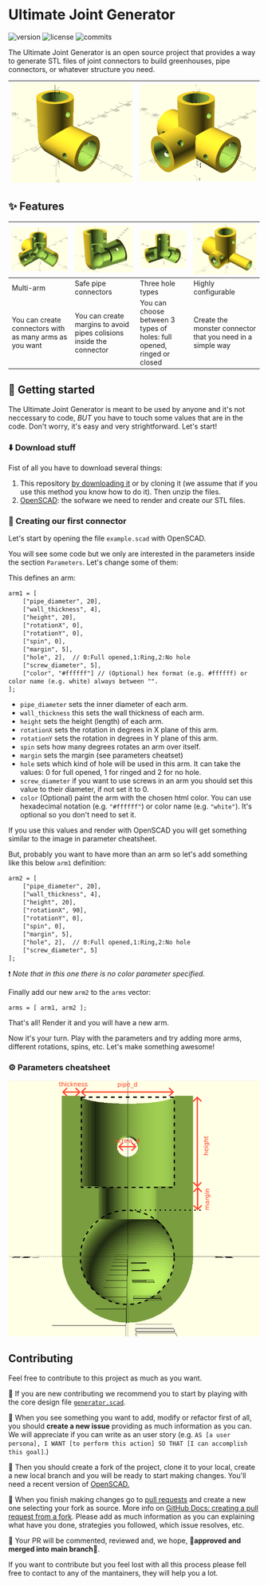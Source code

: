 # Ultimate Joint Generator

![version](https://badgen.net/badge/version/v3.1.1?icon=github)
![license](https://badgen.net/github/license/RaulBejarano/Ultimate-Joint-Generator)
![commits](https://badgen.net/github/commits//RaulBejarano/Ultimate-Joint-Generator/main)



The Ultimate Joint Generator is an open source project that provides a way to generate STL files of joint connectors to build greenhouses, pipe connectors, or whatever structure you need.

|![90 degree connector](./img/preview_1.PNG)|![extended T connector](./img/preview_2.PNG)|
|---|---|


## :sparkles: Features
| ![](./img/multitube.PNG)  | ![](./img/angles_and_margins.PNG)  | ![](./img/hole_types.PNG)  | ![](./img/configurable.PNG)  |
|---|---|---|---|
|  Multi-arm  |  Safe pipe connectors  | Three hole types  |  Highly configurable  |
|  You can create connectors with as many arms as you want  |  You can create margins to avoid pipes colisions inside the connector   |  You can choose between 3 types of holes: full opened, ringed or closed  |  Create the monster connector that you need in a simple way  |


## :muscle: Getting started

The Ultimate Joint Generator is meant to be used by anyone and it's not neccessary to code, *BUT* you have to touch some values that are in the code. Don't worry, it's easy and very strightforward. Let's start!

### :arrow_down: Download stuff
Fist of all you have to download several things:

1. This repository [by downloading it](https://github.com/RaulBejarano/Ultimate-Joint-Generator/archive/refs/heads/main.zip) or by cloning it (we assume that if you use this method you know how to do it). Then unzip the files.
2. [OpenSCAD](https://openscad.org/downloads.html): the sofware we need to render and create our STL files.


### :hammer: Creating our first connector

Let's start by opening the file `example.scad` with OpenSCAD.

You will see some code but we only are interested in the parameters inside the section `Parameters`. Let's change some of them:
  
This defines an arm:
```
arm1 = [
    ["pipe_diameter", 20],
    ["wall_thickness", 4],
    ["height", 20],
    ["rotationX", 0],
    ["rotationY", 0],
    ["spin", 0],
    ["margin", 5],
    ["hole", 2],  // 0:Full opened,1:Ring,2:No hole
    ["screw_diameter", 5],
    ["color", "#ffffff"] // (Optional) hex format (e.g. #ffffff) or color name (e.g. white) always between "".
];
```

- `pipe_diameter` sets the inner diameter of each arm.
- `wall_thickness` this sets the wall thickness of each arm.
- `height` sets the height (length) of each arm.
- `rotationX` sets the rotation in degrees in X plane of this arm.
- `rotationY` sets the rotation in degrees in Y plane of this arm.
- `spin` sets how many degrees rotates an arm over itself.
- `margin` sets the margin (see parameters cheatset)
- `hole` sets which kind of hole will be used in this arm. It can take the values: 0 for full opened, 1 for ringed and 2 for no hole.
- `screw_diameter` if you want to use screws in an arm you should set this value to their diameter, if not set it to 0.
- `color` (Optional) paint the arm with the chosen html color. You can use hexadecimal notation (e.g. `"#ffffff"`) or color name (e.g. `"white"`). It's optional so you don't need to set it.

If you use this values and render with OpenSCAD you will get something similar to the image in parameter cheatsheet.

But, probably you want to have more than an arm so let's add something like this below `arm1` definition:

```
arm2 = [
    ["pipe_diameter", 20],
    ["wall_thickness", 4],
    ["height", 20],
    ["rotationX", 90],
    ["rotationY", 0],
    ["spin", 0],
    ["margin", 5],
    ["hole", 2],  // 0:Full opened,1:Ring,2:No hole
    ["screw_diameter", 5]
];
```
:exclamation: *Note that in this one there is no color parameter specified.*

Finally add our new `arm2` to the `arms` vector:
```
arms = [ arm1, arm2 ];
```

That's all! Render it and you will have a new arm.

Now it's your turn. Play with the parameters and try adding more arms, different rotations, spins, etc. Let's make something awesome!



### :gear: Parameters cheatsheet

![Parameters](./img/parameters.PNG)


## Contributing

Feel free to contribute to this project as much as you want.

:children_crossing: If you are new contributing we recommend you to start by playing with the core design file [`generator.scad`](./src/generator.scad).

:memo: When you see something you want to add, modify or refactor first of all, you should **create a new issue** providing as much information as you can. We will appreciate if you can write as an user story (e.g. `AS [a user persona], I WANT [to perform this action] SO THAT [I can accomplish this goal]`.) 

:twisted_rightwards_arrows: Then you should create a fork of the project, clone it to your local, create a new local branch and you will be ready to start making changes. You'll need a recent version of [OpenSCAD.](https://openscad.org/)

:rocket: When you finish making changes go to [pull requests](https://github.com/RaulBejarano/Ultimate-Joint-Generator/pulls) and create a new one selecting your fork as source. More info on [GitHub Docs: creating a pull request from a fork](https://docs.github.com/es/pull-requests/collaborating-with-pull-requests/proposing-changes-to-your-work-with-pull-requests/creating-a-pull-request-from-a-fork). Please add as much information as you can explaining what have you done, strategies you followed, which issue resolves, etc.

:speech_balloon: Your PR will be commented, reviewed and, we hope, :tada:**approved and merged into main branch**:tada:.

If you want to contribute but you feel lost with all this process please fell free to contact to any of the mantainers, they will help you a lot.
